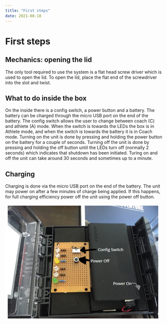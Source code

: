 ```yaml
---
title: "First steps"
date: 2021-08-18
---
```

# First steps

Mechanics: opening the lid
--------------------------

The only tool required to use the system is a flat head screw driver which is used to open the lid. To open the lid, place the flat end of the screwdriver into the slot and twist.

  

What to do inside the box
-------------------------

On the inside there is a config switch, a power button and a battery. The battery can be charged through the micro USB port on the end of the battery. The config switch allows the user to change between coach (C) and athlete (A) mode. When the switch is towards the LEDs the box is in Athlete mode, and when the switch is towards the battery it is in Coach mode. Turning on the unit is done by pressing and holding the power button on the battery for a couple of seconds. Turning off the unit is done by pressing and holding the off button until the LEDs turn off (normally 2 seconds) which indicates that shutdown has been initiated. Turing on and off the unit can take around 30 seconds and sometimes up to a minute.  

  

Charging
--------

Charging is done via the micro USB port on the end of the battery. The unit may power on after a few minutes of charge being applied. If this happens, for full charging efficiency power off the unit using the power off button. 

<img src="../../../assets/images/blob1460337053679.png" alt=""  height="370px" />